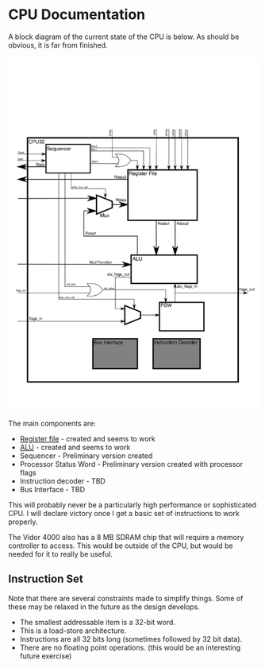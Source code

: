 # CPU Documentation

A block diagram of the current state of the CPU is below.  As should be
obvious, it is far from finished.

![CPU Diagram](./CPU32.svg)

The main components are:
* [Register file](Register.md) - created and seems to work
* [ALU](ALU.md) - created and seems to work
* Sequencer - Preliminary version created
* Processor Status Word - Preliminary version created with processor flags
* Instruction decoder - TBD
* Bus Interface - TBD

This will probably never be a particularly high performance or sophisticated
CPU.  I will declare victory once I get a basic set of instructions to
work properly.

The Vidor 4000 also has a 8 MB SDRAM chip that will require a memory
controller to access.  This would be outside of the CPU, but would be
needed for it to really be useful.

## Instruction Set
Note that there are several constraints made to simplify things.  Some of these
may be relaxed in the future as the design develops.
* The smallest addressable item is a 32-bit word.
* This is a load-store architecture.
* Instructions are all 32 bits long (sometimes followed by 32 bit data).
* There are no floating point operations. (this would be an interesting future exercise)
